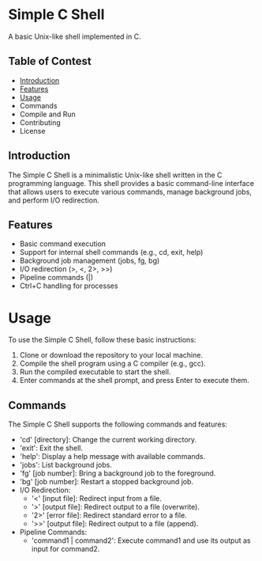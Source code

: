 # Simple C Shell
A basic Unix-like shell implemented in C.

## Table of Contest
* [Introduction](#introduction)
* [Features](#features)
* [Usage](#usage)
* Commands
* Compile and Run
* Contributing
* License

## Introduction
The Simple C Shell is a minimalistic Unix-like shell written in the C programming language. This shell provides a basic command-line interface that allows users to execute various commands, manage background jobs, and perform I/O redirection.

## Features
* Basic command execution
* Support for internal shell commands (e.g., cd, exit, help)
* Background job management (jobs, fg, bg)
* I/O redirection (>, <, 2>, >>)
* Pipeline commands (|)
* Ctrl+C handling for processes

# Usage
To use the Simple C Shell, follow these basic instructions:

1. Clone or download the repository to your local machine.
2. Compile the shell program using a C compiler (e.g., gcc).
3. Run the compiled executable to start the shell.
4. Enter commands at the shell prompt, and press Enter to execute them.

## Commands
The Simple C Shell supports the following commands and features:

* 'cd' [directory]: Change the current working directory.
* 'exit': Exit the shell.
* 'help': Display a help message with available commands.
* 'jobs': List background jobs.
* 'fg' [job number]: Bring a background job to the foreground.
* 'bg' [job number]: Restart a stopped background job.
* I/O Redirection:
    * '<' [input file]: Redirect input from a file.
    * '>' [output file]: Redirect output to a file (overwrite).
    * '2>' [error file]: Redirect standard error to a file.
    * '>>' [output file]: Redirect output to a file (append).
* Pipeline Commands:
    * 'command1 | command2': Execute command1 and use its output as input for command2.